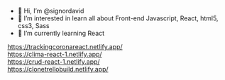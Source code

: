 - 👋 Hi, I’m @signordavid
- 👀 I’m interested in learn all about Front-end Javascript, React, html5, css3, Sass
- 🌱 I’m currently learning React

https://trackingcoronareact.netlify.app/ <br /> 
https://clima-react-1.netlify.app/ <br /> 
https://crud-react-1.netlify.app/ <br /> 
https://clonetrellobuild.netlify.app/
